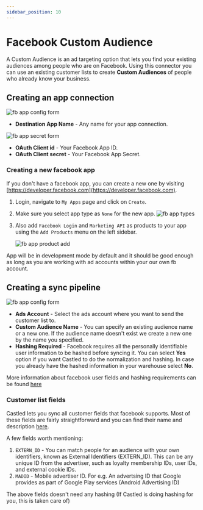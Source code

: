 ```yaml
---
sidebar_position: 10
---
```


# Facebook Custom Audience

A Custom Audience is an ad targeting option that lets you find your existing audiences among people who are on Facebook. Using this connector you can use an existing customer lists to create **Custom Audiences** of people who already know your business.

## Creating an app connection

![fb app config form](/img/screens/destinations/app_fb_custom_audience_config.png)

- **Destination App Name** - Any name for your app connection.

![fb app secret form](/img/screens/destinations/app_fb_config_id_and_secret.png)

- **OAuth Client id** - Your Facebook App ID.
- **OAuth Client secret** - Your Facebook App Secret.

### Creating a new facebook app

If you don't have a facebook app, you can create a new one by visiting [https://developer.facebook.com](https://developer.facebook.com).

1. Login, navigate to `My Apps` page and click on `Create`.
2. Make sure you select app type as `None` for the new app.
   ![fb app types](/img/screens/destinations/app_fb_types.png)
3. Also add `Facebook Login` and `Marketing API` as products to your app using the `Add Products` menu on the left sidebar.

   ![fb app product add](/img/screens/destinations/app_fb_product_add.png)

App will be in development mode by default and it should be good enough as long as you are working with ad accounts within your our own fb account.

## Creating a sync pipeline

![fb app config form](/img/screens/destinations/app_fb_custom_audience_sync_config.png)

- **Ads Account** - Select the ads account where you want to send the customer list to.
- **Custom Audience Name** - You can specify an existing audience name or a new one. If the audience name doesn't exist we create a new one by the name you specified.
- **Hashing Required** - Facebook requires all the personally identifiable user information to be hashed before syncing it. You can select **Yes** option if you want Castled to do the normalization and hashing. In case you already have the hashed information in your warehouse select **No**.

More information about facebook user fields and hashing requirements can be found [here](https://developers.facebook.com/docs/marketing-api/audiences/guides/custom-audiences/#hash)

### Customer list fields

Castled lets you sync all customer fields that facebook supports. Most of these fields are fairly straightforward and you can find their name and description [here](https://developers.facebook.com/docs/marketing-api/audiences/guides/custom-audiences/#hash).

A few fields worth mentioning:

1. `EXTERN_ID` - You can match people for an audience with your own identifiers, known as External Identifiers (EXTERN_ID). This can be any unique ID from the advertiser, such as loyalty membership IDs, user IDs, and external cookie IDs.
2. `MADID` - Mobile advertiser ID. For e.g. An advertsing ID that Google provides as part of Google Play services (Android Advertising ID)

The above fields doesn't need any hashing (If Castled is doing hashing for you, this is taken care of)
